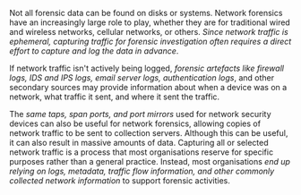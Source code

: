 
Not all forensic data can be found on disks or systems. Network forensics have an increasingly large role to play, whether they are for traditional wired and wireless networks, cellular networks, or others. *Since network traffic is ephemeral, capturing traffic for forensic investigation often requires a direct effort to capture and log the data in advance*. 

If network traffic isn't actively being logged, *forensic artefacts like firewall logs, IDS and IPS logs, email server logs, authentication logs*, and other secondary sources may provide information about when a device was on a network, what traffic it sent, and where it sent the traffic.

The *same taps, span ports, and port mirrors* used for network security devices can also be useful for network forensics, allowing copies of network traffic to be sent to collection servers. Although this can be useful, it can also result in massive amounts of data. Capturing all or selected network traffic is a process that most organisations reserve for specific purposes rather than a general practice. Instead, most organisations *end up relying on logs, metadata, traffic flow information, and other commonly collected network information* to support forensic activities.